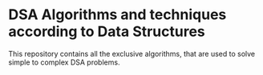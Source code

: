 # DSA Algorithms and techniques according to Data Structures

This repository contains all the exclusive algorithms, that are used to solve simple to complex DSA problems.


